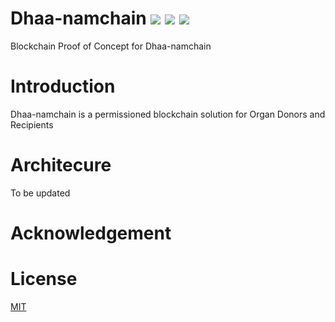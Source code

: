 # Dhaa-namchain ![](https://img.shields.io/badge/Project-Nam-ff69b4.svg) ![](https://img.shields.io/badge/Namchain-WIP-Blue.svg) ![](https://img.shields.io/badge/madeby-Ramaguru-blue.svg)

Blockchain Proof of Concept for Dhaa-namchain

# Introduction
Dhaa-namchain is a permissioned blockchain solution for Organ Donors and Recipients

# Architecure

To be updated

# Acknowledgement


# License

[MIT](https://github.com/ramagururadhakrishnan/NamChain/blob/master/MIT)

